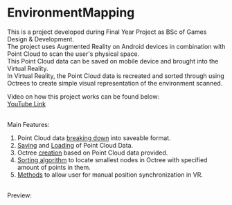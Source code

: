 # EnvironmentMapping
This is a project developed during Final Year Project as BSc of Games Design & Development.<br/>
The project uses Augmented Reality on Android devices in combination with Point Cloud to scan the user's physical space.<br/>
This Point Cloud data can be saved on mobile device and brought into the Virtual Reality.<br/>
In Virtual Reality, the Point Cloud data is recreated and sorted through using Octrees to create simple visual representation of the environment scanned.<br/>

Video on how this project works can be found below:<br/>
[YouTube Link](https://youtu.be/IUi1OBRkUDs)<br/><br/>


Main Features:
1. Point Cloud data [breaking down](https://github.com/DatPinkGuy/EnvironmentMapping/blob/b03e03e38c31d151c0defbd20a924e929caded99/EnvironmentMappingARVR/Assets/Alex/Scripts/GetPointPos.cs#L108) into saveable format.
2. [Saving](https://github.com/DatPinkGuy/EnvironmentMapping/blob/b03e03e38c31d151c0defbd20a924e929caded99/EnvironmentMappingARVR/Assets/Alex/Scripts/SaveSystem.cs#L19) and [Loading](https://github.com/DatPinkGuy/EnvironmentMapping/blob/b03e03e38c31d151c0defbd20a924e929caded99/EnvironmentMappingARVR/Assets/Alex/Scripts/SaveSystem.cs#L78) of Point Cloud Data.
3. Octree [creation](https://github.com/DatPinkGuy/EnvironmentMapping/blob/b03e03e38c31d151c0defbd20a924e929caded99/EnvironmentMappingARVR/Assets/Alex/Scripts/MeshPointLoading.cs#L117) based on Point Cloud data provided.
4. [Sorting algorithm](https://github.com/DatPinkGuy/EnvironmentMapping/blob/b03e03e38c31d151c0defbd20a924e929caded99/EnvironmentMappingARVR/Assets/Alex/Scripts/MeshPointLoading.cs#L165) to locate smallest nodes in Octree with specified amount of points in them.
5. [Methods](https://github.com/DatPinkGuy/EnvironmentMapping/blob/b03e03e38c31d151c0defbd20a924e929caded99/EnvironmentMappingARVR/Assets/Alex/Scripts/SyncPosition.cs#L27) to allow user for manual position synchronization in VR.<br/><br/>

Preview:<br/>
